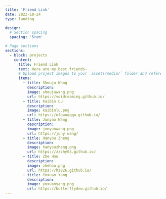 ```yaml
---
title: 'Friend Link'
date: 2023-10-24
type: landing

design:
  # Section spacing
  spacing: '5rem'

# Page sections
sections:
  - block: projects
    content:
      title: Friend Link
      text: Here are my best friends~
      # Upload project images to your `assets/media/` folder and reference the filename in the `image` option
      items:
        - title: Shouju Wang
          description: 
          image: shoujuwang.png
          url: https://voidreaming.github.io/
        - title: Kaibin Lu
          description: 
          image: kaibinlu.png
          url: https://ufowoqqqo.github.io/
        - title: Junyao Wang
          description: 
          image: junyaowang.png
          url: https://juny.wang/
        - title: Hanyou Zheng
          description: 
          image: hanyouzheng.png
          url: https://zzzhy03.github.io/
        - title: Zhe Hou
          description: 
          image: zhehou.png
          url: https://hz826.github.io/
        - title: Yuxuan Yang
          description: 
          image: yuxuanyang.png
          url: https://butterflydew.github.io/
---
```

